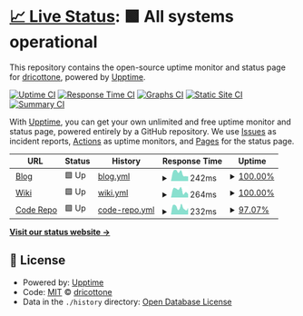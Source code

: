 # [📈 Live Status](https://dricottone.github.io/upptime): <!--live status--> **🟩 All systems operational**

This repository contains the open-source uptime monitor and status page for [dricottone](https://git.dominic-ricottone.com), powered by [Upptime](https://github.com/upptime/upptime).

[![Uptime CI](https://github.com/koj-co/upptime/workflows/Uptime%20CI/badge.svg)](https://github.com/koj-co/upptime/actions?query=workflow%3A%22Uptime+CI%22)
[![Response Time CI](https://github.com/koj-co/upptime/workflows/Response%20Time%20CI/badge.svg)](https://github.com/koj-co/upptime/actions?query=workflow%3A%22Response+Time+CI%22)
[![Graphs CI](https://github.com/koj-co/upptime/workflows/Graphs%20CI/badge.svg)](https://github.com/koj-co/upptime/actions?query=workflow%3A%22Graphs+CI%22)
[![Static Site CI](https://github.com/koj-co/upptime/workflows/Static%20Site%20CI/badge.svg)](https://github.com/koj-co/upptime/actions?query=workflow%3A%22Static+Site+CI%22)
[![Summary CI](https://github.com/koj-co/upptime/workflows/Summary%20CI/badge.svg)](https://github.com/koj-co/upptime/actions?query=workflow%3A%22Summary+CI%22)

With [Upptime](https://upptime.js.org), you can get your own unlimited and free uptime monitor and status page, powered entirely by a GitHub repository. We use [Issues](https://github.com/dricottone/upptime/issues) as incident reports, [Actions](https://github.com/dricottone/upptime/actions) as uptime monitors, and [Pages](https://dricottone.github.io/upptime) for the status page.

<!--start: status pages-->
<!-- This summary is generated by Upptime (https://github.com/upptime/upptime) -->
<!-- Do not edit this manually, your changes will be overwritten -->
<!-- prettier-ignore -->
| URL | Status | History | Response Time | Uptime |
| --- | ------ | ------- | ------------- | ------ |
| <img alt="" src="https://icons.duckduckgo.com/ip3/www.dominic-ricottone.com.ico" height="13"> [Blog](https://www.dominic-ricottone.com) | 🟩 Up | [blog.yml](https://github.com/dricottone/upptime/commits/HEAD/history/blog.yml) | <details><summary><img alt="Response time graph" src="./graphs/blog/response-time-week.png" height="20"> 242ms</summary><br><a href="https://dricottone.github.io/upptime/history/blog"><img alt="Response time 186" src="https://img.shields.io/endpoint?url=https%3A%2F%2Fraw.githubusercontent.com%2Fdricottone%2Fupptime%2FHEAD%2Fapi%2Fblog%2Fresponse-time.json"></a><br><a href="https://dricottone.github.io/upptime/history/blog"><img alt="24-hour response time 156" src="https://img.shields.io/endpoint?url=https%3A%2F%2Fraw.githubusercontent.com%2Fdricottone%2Fupptime%2FHEAD%2Fapi%2Fblog%2Fresponse-time-day.json"></a><br><a href="https://dricottone.github.io/upptime/history/blog"><img alt="7-day response time 242" src="https://img.shields.io/endpoint?url=https%3A%2F%2Fraw.githubusercontent.com%2Fdricottone%2Fupptime%2FHEAD%2Fapi%2Fblog%2Fresponse-time-week.json"></a><br><a href="https://dricottone.github.io/upptime/history/blog"><img alt="30-day response time 285" src="https://img.shields.io/endpoint?url=https%3A%2F%2Fraw.githubusercontent.com%2Fdricottone%2Fupptime%2FHEAD%2Fapi%2Fblog%2Fresponse-time-month.json"></a><br><a href="https://dricottone.github.io/upptime/history/blog"><img alt="1-year response time 191" src="https://img.shields.io/endpoint?url=https%3A%2F%2Fraw.githubusercontent.com%2Fdricottone%2Fupptime%2FHEAD%2Fapi%2Fblog%2Fresponse-time-year.json"></a></details> | <details><summary><a href="https://dricottone.github.io/upptime/history/blog">100.00%</a></summary><a href="https://dricottone.github.io/upptime/history/blog"><img alt="All-time uptime 99.28%" src="https://img.shields.io/endpoint?url=https%3A%2F%2Fraw.githubusercontent.com%2Fdricottone%2Fupptime%2FHEAD%2Fapi%2Fblog%2Fuptime.json"></a><br><a href="https://dricottone.github.io/upptime/history/blog"><img alt="24-hour uptime 100.00%" src="https://img.shields.io/endpoint?url=https%3A%2F%2Fraw.githubusercontent.com%2Fdricottone%2Fupptime%2FHEAD%2Fapi%2Fblog%2Fuptime-day.json"></a><br><a href="https://dricottone.github.io/upptime/history/blog"><img alt="7-day uptime 100.00%" src="https://img.shields.io/endpoint?url=https%3A%2F%2Fraw.githubusercontent.com%2Fdricottone%2Fupptime%2FHEAD%2Fapi%2Fblog%2Fuptime-week.json"></a><br><a href="https://dricottone.github.io/upptime/history/blog"><img alt="30-day uptime 100.00%" src="https://img.shields.io/endpoint?url=https%3A%2F%2Fraw.githubusercontent.com%2Fdricottone%2Fupptime%2FHEAD%2Fapi%2Fblog%2Fuptime-month.json"></a><br><a href="https://dricottone.github.io/upptime/history/blog"><img alt="1-year uptime 99.98%" src="https://img.shields.io/endpoint?url=https%3A%2F%2Fraw.githubusercontent.com%2Fdricottone%2Fupptime%2FHEAD%2Fapi%2Fblog%2Fuptime-year.json"></a></details>
| <img alt="" src="https://icons.duckduckgo.com/ip3/wiki.dominic-ricottone.com.ico" height="13"> [Wiki](https://wiki.dominic-ricottone.com) | 🟩 Up | [wiki.yml](https://github.com/dricottone/upptime/commits/HEAD/history/wiki.yml) | <details><summary><img alt="Response time graph" src="./graphs/wiki/response-time-week.png" height="20"> 264ms</summary><br><a href="https://dricottone.github.io/upptime/history/wiki"><img alt="Response time 217" src="https://img.shields.io/endpoint?url=https%3A%2F%2Fraw.githubusercontent.com%2Fdricottone%2Fupptime%2FHEAD%2Fapi%2Fwiki%2Fresponse-time.json"></a><br><a href="https://dricottone.github.io/upptime/history/wiki"><img alt="24-hour response time 173" src="https://img.shields.io/endpoint?url=https%3A%2F%2Fraw.githubusercontent.com%2Fdricottone%2Fupptime%2FHEAD%2Fapi%2Fwiki%2Fresponse-time-day.json"></a><br><a href="https://dricottone.github.io/upptime/history/wiki"><img alt="7-day response time 264" src="https://img.shields.io/endpoint?url=https%3A%2F%2Fraw.githubusercontent.com%2Fdricottone%2Fupptime%2FHEAD%2Fapi%2Fwiki%2Fresponse-time-week.json"></a><br><a href="https://dricottone.github.io/upptime/history/wiki"><img alt="30-day response time 258" src="https://img.shields.io/endpoint?url=https%3A%2F%2Fraw.githubusercontent.com%2Fdricottone%2Fupptime%2FHEAD%2Fapi%2Fwiki%2Fresponse-time-month.json"></a><br><a href="https://dricottone.github.io/upptime/history/wiki"><img alt="1-year response time 210" src="https://img.shields.io/endpoint?url=https%3A%2F%2Fraw.githubusercontent.com%2Fdricottone%2Fupptime%2FHEAD%2Fapi%2Fwiki%2Fresponse-time-year.json"></a></details> | <details><summary><a href="https://dricottone.github.io/upptime/history/wiki">100.00%</a></summary><a href="https://dricottone.github.io/upptime/history/wiki"><img alt="All-time uptime 98.83%" src="https://img.shields.io/endpoint?url=https%3A%2F%2Fraw.githubusercontent.com%2Fdricottone%2Fupptime%2FHEAD%2Fapi%2Fwiki%2Fuptime.json"></a><br><a href="https://dricottone.github.io/upptime/history/wiki"><img alt="24-hour uptime 100.00%" src="https://img.shields.io/endpoint?url=https%3A%2F%2Fraw.githubusercontent.com%2Fdricottone%2Fupptime%2FHEAD%2Fapi%2Fwiki%2Fuptime-day.json"></a><br><a href="https://dricottone.github.io/upptime/history/wiki"><img alt="7-day uptime 100.00%" src="https://img.shields.io/endpoint?url=https%3A%2F%2Fraw.githubusercontent.com%2Fdricottone%2Fupptime%2FHEAD%2Fapi%2Fwiki%2Fuptime-week.json"></a><br><a href="https://dricottone.github.io/upptime/history/wiki"><img alt="30-day uptime 100.00%" src="https://img.shields.io/endpoint?url=https%3A%2F%2Fraw.githubusercontent.com%2Fdricottone%2Fupptime%2FHEAD%2Fapi%2Fwiki%2Fuptime-month.json"></a><br><a href="https://dricottone.github.io/upptime/history/wiki"><img alt="1-year uptime 97.15%" src="https://img.shields.io/endpoint?url=https%3A%2F%2Fraw.githubusercontent.com%2Fdricottone%2Fupptime%2FHEAD%2Fapi%2Fwiki%2Fuptime-year.json"></a></details>
| <img alt="" src="https://icons.duckduckgo.com/ip3/git.dominic-ricottone.com.ico" height="13"> [Code Repo](https://git.dominic-ricottone.com) | 🟩 Up | [code-repo.yml](https://github.com/dricottone/upptime/commits/HEAD/history/code-repo.yml) | <details><summary><img alt="Response time graph" src="./graphs/code-repo/response-time-week.png" height="20"> 232ms</summary><br><a href="https://dricottone.github.io/upptime/history/code-repo"><img alt="Response time 266" src="https://img.shields.io/endpoint?url=https%3A%2F%2Fraw.githubusercontent.com%2Fdricottone%2Fupptime%2FHEAD%2Fapi%2Fcode-repo%2Fresponse-time.json"></a><br><a href="https://dricottone.github.io/upptime/history/code-repo"><img alt="24-hour response time 220" src="https://img.shields.io/endpoint?url=https%3A%2F%2Fraw.githubusercontent.com%2Fdricottone%2Fupptime%2FHEAD%2Fapi%2Fcode-repo%2Fresponse-time-day.json"></a><br><a href="https://dricottone.github.io/upptime/history/code-repo"><img alt="7-day response time 232" src="https://img.shields.io/endpoint?url=https%3A%2F%2Fraw.githubusercontent.com%2Fdricottone%2Fupptime%2FHEAD%2Fapi%2Fcode-repo%2Fresponse-time-week.json"></a><br><a href="https://dricottone.github.io/upptime/history/code-repo"><img alt="30-day response time 225" src="https://img.shields.io/endpoint?url=https%3A%2F%2Fraw.githubusercontent.com%2Fdricottone%2Fupptime%2FHEAD%2Fapi%2Fcode-repo%2Fresponse-time-month.json"></a><br><a href="https://dricottone.github.io/upptime/history/code-repo"><img alt="1-year response time 263" src="https://img.shields.io/endpoint?url=https%3A%2F%2Fraw.githubusercontent.com%2Fdricottone%2Fupptime%2FHEAD%2Fapi%2Fcode-repo%2Fresponse-time-year.json"></a></details> | <details><summary><a href="https://dricottone.github.io/upptime/history/code-repo">97.07%</a></summary><a href="https://dricottone.github.io/upptime/history/code-repo"><img alt="All-time uptime 99.38%" src="https://img.shields.io/endpoint?url=https%3A%2F%2Fraw.githubusercontent.com%2Fdricottone%2Fupptime%2FHEAD%2Fapi%2Fcode-repo%2Fuptime.json"></a><br><a href="https://dricottone.github.io/upptime/history/code-repo"><img alt="24-hour uptime 100.00%" src="https://img.shields.io/endpoint?url=https%3A%2F%2Fraw.githubusercontent.com%2Fdricottone%2Fupptime%2FHEAD%2Fapi%2Fcode-repo%2Fuptime-day.json"></a><br><a href="https://dricottone.github.io/upptime/history/code-repo"><img alt="7-day uptime 97.07%" src="https://img.shields.io/endpoint?url=https%3A%2F%2Fraw.githubusercontent.com%2Fdricottone%2Fupptime%2FHEAD%2Fapi%2Fcode-repo%2Fuptime-week.json"></a><br><a href="https://dricottone.github.io/upptime/history/code-repo"><img alt="30-day uptime 98.79%" src="https://img.shields.io/endpoint?url=https%3A%2F%2Fraw.githubusercontent.com%2Fdricottone%2Fupptime%2FHEAD%2Fapi%2Fcode-repo%2Fuptime-month.json"></a><br><a href="https://dricottone.github.io/upptime/history/code-repo"><img alt="1-year uptime 97.60%" src="https://img.shields.io/endpoint?url=https%3A%2F%2Fraw.githubusercontent.com%2Fdricottone%2Fupptime%2FHEAD%2Fapi%2Fcode-repo%2Fuptime-year.json"></a></details>

<!--end: status pages-->

[**Visit our status website →**](https://dricottone.github.io/upptime)

## 📄 License

- Powered by: [Upptime](https://github.com/upptime/upptime)
- Code: [MIT](./LICENSE) © [dricottone](https://git.dominic-ricottone.com)
- Data in the `./history` directory: [Open Database License](https://opendatacommons.org/licenses/odbl/1-0/)
